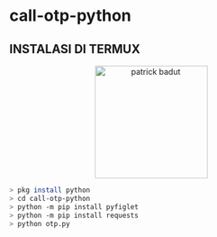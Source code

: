# call-otp-python

## INSTALASI DI TERMUX
<center><img src="https://cdn.idntimes.com/content-images/community/2021/08/8-abb0d11d727639ccded100cff036c9eb-7762f39cdfc52d3736c35b208fe93cb5.jpg" alt="patrick badut" width="200" height="200"></center>

```bash
> pkg install python
> cd call-otp-python
> python -m pip install pyfiglet
> python -m pip install requests
> python otp.py
```
